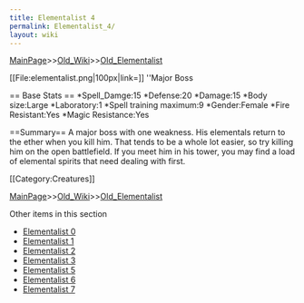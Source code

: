 ```yaml
---
title: Elementalist 4
permalink: Elementalist_4/
layout: wiki
---
```


[MainPage](/keeperrl_wiki/ "wikilink")>>[Old_Wiki](/keeperrl_wiki/Old_Wiki "wikilink")>>[Old_Elementalist](/keeperrl_wiki/Old_Elementalist "wikilink")

[[File:elementalist.png|100px|link=]] ''Major Boss


== Base Stats ==
*Spell_Damge:15
*Defense:20
*Damage:15
*Body size:Large
*Laboratory:1
*Spell training maximum:9
*Gender:Female
*Fire Resistant:Yes
*Magic Resistance:Yes

==Summary==
A major boss with one weakness. His elementals return to the ether when you kill him. That tends to be a whole lot easier, so try killing him on the open battlefield. If you meet him in his tower, you may find a load of elemental spirits that need dealing with first.

[[Category:Creatures]]

[MainPage](/keeperrl_wiki/ "wikilink")>>[Old_Wiki](/keeperrl_wiki/Old_Wiki "wikilink")>>[Old_Elementalist](/keeperrl_wiki/Old_Elementalist "wikilink")

Other items in this section
-    [Elementalist 0](/keeperrl_wiki/Elementalist_0 "wikilink")
-    [Elementalist 1](/keeperrl_wiki/Elementalist_1 "wikilink")
-    [Elementalist 2](/keeperrl_wiki/Elementalist_2 "wikilink")
-    [Elementalist 3](/keeperrl_wiki/Elementalist_3 "wikilink")
-    [Elementalist 5](/keeperrl_wiki/Elementalist_5 "wikilink")
-    [Elementalist 6](/keeperrl_wiki/Elementalist_6 "wikilink")
-    [Elementalist 7](/keeperrl_wiki/Elementalist_7 "wikilink")
